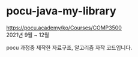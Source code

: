 # pocu-java-my-library
   
https://pocu.academy/ko/Courses/COMP3500   
2021년 9월 ~ 12월   
   
pocu 과정중 제작한 자료구조, 알고리즘 자작 코드입니다.
